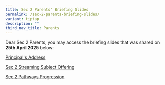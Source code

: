 ```yaml
---
title: Sec 2 Parents' Briefing Slides
permalink: /sec-2-parents-briefing-slides/
variant: tiptap
description: ""
third_nav_title: Parents
---
```

<p>Dear Sec 2 Parents, you may access the briefing slides that was shared
on <strong>25th April 2025</strong> below:</p>
<p></p>
<p><a href="/files/USS_Principal_s_Address_for_Sec_2_Parents__Briefing_25_April_2025__website__compressed.pdf" rel="noopener noreferrer nofollow" target="_blank">Principal's Address</a>
</p>
<p><a href="/files/2025_S2_streaming_Subject_Offering__25_Apr_2025_.pdf" rel="noopener nofollow" target="_blank">Sec 2 Streaming Subject Offering</a>
</p>
<p><a href="/files/Sec_2_Parents_Briefing_Pathways___Progression__25_Apr_2025_.pdf" rel="noopener nofollow" target="_blank">Sec 2 Pathways Progression</a>
</p>
<p></p>
<p></p>
<p></p>